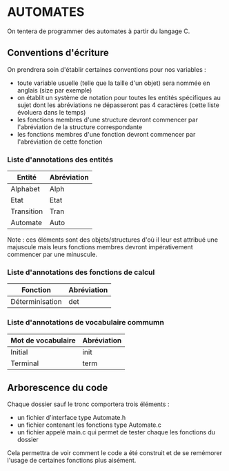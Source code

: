 # AUTOMATES
On tentera de programmer des automates à partir du langage C.  

## Conventions d'écriture
On prendrera soin d'établir certaines conventions pour nos variables :  
- toute variable usuelle (telle que la taille d'un objet) sera nommée en anglais (size par exemple)  
- on établit un système de notation pour toutes les entités spécifiques au sujet dont les abréviations ne dépasseront pas 4 caractères (cette liste évoluera dans le temps)
- les fonctions membres d'une structure devront commencer par l'abréviation de la structure correspondante
- les fonctions membres d'une fonction devront commencer par l'abréviation de cette fonction 

### Liste d'annotations des entités
Entité | Abréviation
--- | --- 
Alphabet | Alph
Etat | Etat
Transition | Tran
Automate | Auto

Note : ces éléments sont des objets/structures d'où il leur est attribué une majuscule mais leurs fonctions membres devront impérativement commencer par une minuscule.

### Liste d'annotations des fonctions de calcul
Fonction | Abréviation
--- | ---
Déterminisation | det

### Liste d'annotations de vocabulaire commumn
Mot de vocabulaire | Abréviation
--- | ---
Initial | init
Terminal | term

## Arborescence du code
Chaque dossier sauf le tronc comportera trois éléments :
- un fichier d'interface type Automate.h
- un fichier contenant les fonctions type Automate.c
- un fichier appelé main.c qui permet de tester chaque les fonctions du dossier

Cela permettra de voir comment le code a été construit et de se remémorer l'usage de certaines fonctions plus aisément.